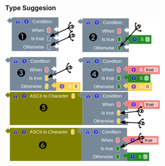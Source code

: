 


## Type Suggesion
![type-suggestion](./assets/images/type_suggestion_1.png)
![type-suggestion](./assets/images/type_suggestion_2.png)